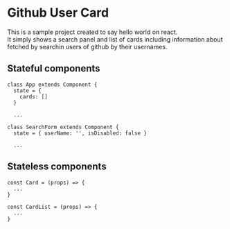 # Github User Card

This is a sample project created to say hello world on react.<br />
It simply shows a search panel and list of cards including information about fetched by searchin users of github by their usernames.

## Stateful components

```
class App extends Component {
  state = {
    cards: []
  }
  
  ...
```
  
```
class SearchForm extends Component {
  state = { userName: '', isDisabled: false }
  
  ...
```

## Stateless components

```
const Card = (props) => {
  ...
}
```

```
const CardList = (props) => {
  ...
}
```
